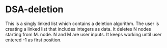 # DSA-deletion

This is a singly linked list which contains a deletion algorithm.
The user is creating a linked list that includes integers as data.
It deletes N nodes starting from M. node.
N and M are user inputs.
It keeps working until user entered -1 as first position.

